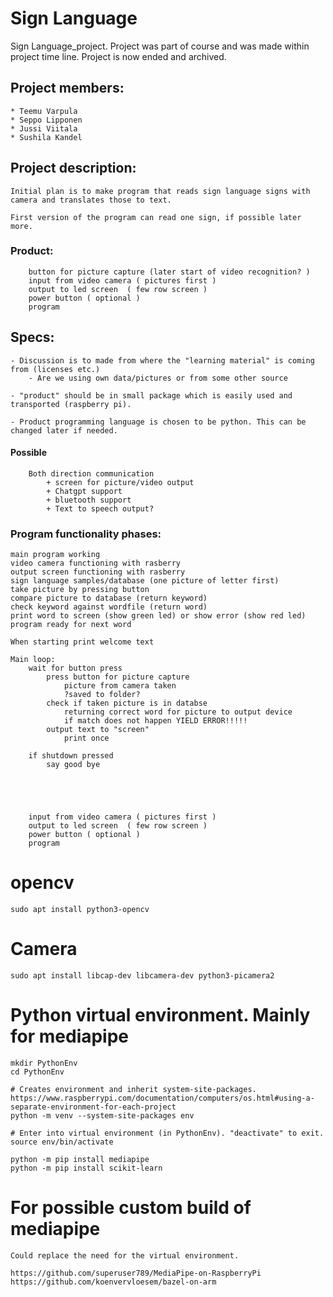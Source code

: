 # Sign Language

Sign Language_project. 
    Project was part of course and was made within project time line. Project is now ended and archived.

## Project members:

    * Teemu Varpula
    * Seppo Lipponen
    * Jussi Viitala
    * Sushila Kandel

## Project description:

    Initial plan is to make program that reads sign language signs with camera and translates those to text.

    First version of the program can read one sign, if possible later more.

### Product:

        button for picture capture (later start of video recognition? )
        input from video camera ( pictures first )
        output to led screen  ( few row screen )
        power button ( optional )
        program

## Specs:

    - Discussion is to made from where the "learning material" is coming from (licenses etc.)
        - Are we using own data/pictures or from some other source

    - "product" should be in small package which is easily used and transported (raspberry pi).

    - Product programming language is chosen to be python. This can be changed later if needed.

#### Possible

        Both direction communication
            + screen for picture/video output
            + Chatgpt support
            + bluetooth support
            + Text to speech output?

### Program functionality phases:

    main program working
    video camera functioning with rasberry
    output screen functioning with rasberry
    sign language samples/database (one picture of letter first)
    take picture by pressing button
    compare picture to database (return keyword)
    check keyword against wordfile (return word)
    print word to screen (show green led) or show error (show red led)
    program ready for next word

    When starting print welcome text

    Main loop:
        wait for button press
            press button for picture capture
                picture from camera taken
                ?saved to folder?
            check if taken picture is in databse
                returning correct word for picture to output device
                if match does not happen YIELD ERROR!!!!!
            output text to "screen"
                print once

        if shutdown pressed
            say good bye





        input from video camera ( pictures first )
        output to led screen  ( few row screen )
        power button ( optional )
        program

# opencv
	sudo apt install python3-opencv

# Camera
	sudo apt install libcap-dev libcamera-dev python3-picamera2

# Python virtual environment. Mainly for mediapipe
	mkdir PythonEnv
	cd PythonEnv

    # Creates environment and inherit system-site-packages. https://www.raspberrypi.com/documentation/computers/os.html#using-a-separate-environment-for-each-project
	python -m venv --system-site-packages env		

    # Enter into virtual environment (in PythonEnv). "deactivate" to exit.
	source env/bin/activate							

	python -m pip install mediapipe
	python -m pip install scikit-learn

# For possible custom build of mediapipe
	Could replace the need for the virtual environment.

	https://github.com/superuser789/MediaPipe-on-RaspberryPi
	https://github.com/koenvervloesem/bazel-on-arm

